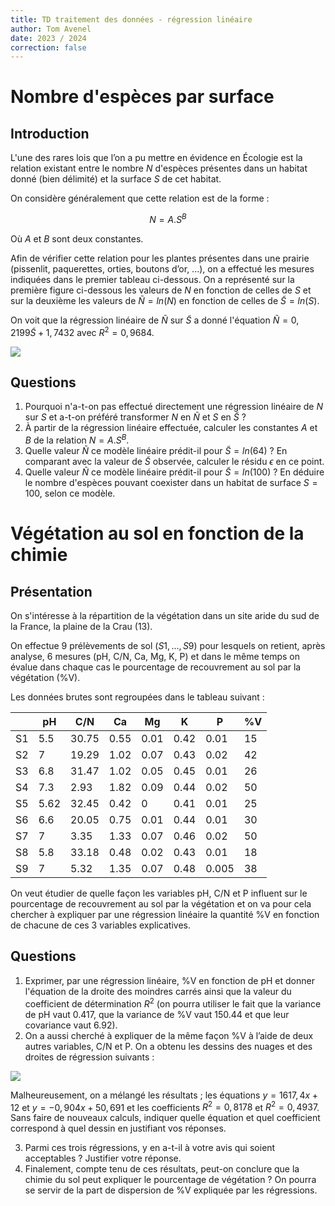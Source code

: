 ```yaml
---
title: TD traitement des données - régression linéaire
author: Tom Avenel
date: 2023 / 2024
correction: false
---
```


# Nombre d'espèces par surface

## Introduction

L'une des rares lois que l’on a pu mettre en évidence en Écologie est la relation existant entre le nombre $N$ d'espèces présentes dans un habitat donné (bien délimité) et la surface $S$ de cet habitat.

On considère généralement que cette relation est de la forme :

$$N = A.S^B$$

Où $A$ et $B$ sont deux constantes.

Afin de vérifier cette relation pour les plantes présentes dans une prairie (pissenlit, paquerettes, orties, boutons d’or, ...), on a effectué les mesures indiquées dans le premier tableau ci-dessous. On a représenté sur la première figure ci-dessous les valeurs de $N$ en fonction de celles de $S$ et sur la deuxième les valeurs de $\tilde{N} = ln(N)$ en fonction de celles de $\tilde{S} = ln(S)$.

On voit que la régression linéaire de $\tilde{N}$ sur $\tilde{S}$ a donné l'équation $\tilde{N} = 0,2199 \tilde{S} + 1,7432$ avec $R^2 = 0,9684$.

![](img/reg-ecologie.png)

## Questions

1. Pourquoi n'a-t-on pas effectué directement une régression linéaire de $N$ sur $S$ et a-t-on préféré transformer $N$ en $\tilde{N}$ et $S$ en $\tilde{S}$ ?
2. À partir de la régression linéaire effectuée, calculer les constantes $A$ et $B$ de la relation $N=A.S^B$.
3. Quelle valeur $\tilde{N}$ ce modèle linéaire prédit-il pour $\tilde{S} = ln(64)$ ? En comparant avec la valeur de $\tilde{S}$ observée, calculer le résidu $\epsilon$ en ce point.
4. Quelle valeur $\tilde{N}$ ce modèle linéaire prédit-il pour $\tilde{S} = ln(100)$ ? En déduire le nombre d'espèces pouvant coexister dans un habitat de surface $S = 100$, selon ce modèle.

# Végétation au sol en fonction de la chimie

## Présentation

On s'intéresse à la répartition de la végétation dans un site aride du
sud de la France, la plaine de la Crau (13).

On effectue 9 prélèvements de sol $(S1, ..., S9)$ pour lesquels on retient, après analyse, 6 mesures (pH, C/N, Ca, Mg, K, P) et dans le même temps on évalue dans chaque cas le pourcentage de recouvrement au sol par la végétation (%V).

Les données brutes sont regroupées dans le tableau suivant :

|    |  pH  |  C/N  |  Ca  |  Mg  |  K   |  P   | %V |
|----|------|-------|------|------|------|------|----|
| S1 | 5.5  | 30.75 | 0.55 | 0.01 | 0.42 | 0.01 | 15 | 
| S2 |  7   | 19.29 | 1.02 | 0.07 | 0.43 | 0.02 | 42 |
| S3 | 6.8  | 31.47 | 1.02 | 0.05 | 0.45 | 0.01 | 26 |
| S4 | 7.3  | 2.93  | 1.82 | 0.09 | 0.44 | 0.02 | 50 |
| S5 | 5.62 | 32.45 | 0.42 | 0    | 0.41 | 0.01 | 25 |
| S6 | 6.6  | 20.05 | 0.75 | 0.01 | 0.44 | 0.01 | 30 |
| S7 |  7   | 3.35  | 1.33 | 0.07 | 0.46 | 0.02 | 50 |
| S8 | 5.8  | 33.18 | 0.48 | 0.02 | 0.43 | 0.01 | 18 |
| S9 |  7   | 5.32  | 1.35 | 0.07 | 0.48 | 0.005| 38 |

On veut étudier de quelle façon les variables pH, C/N et P influent sur le pourcentage de recouvrement au sol par la végétation et on va pour cela chercher à expliquer par une régression linéaire la quantité
%V en fonction de chacune de ces 3 variables explicatives.

## Questions

1. Exprimer, par une régression linéaire, %V en fonction de pH et donner l'équation de la droite des moindres carrés ainsi que la valeur du coefficient de détermination $R^2$ (on pourra utiliser le fait que la variance de pH vaut 0.417, que la variance de %V vaut 150.44 et que leur covariance vaut 6.92).
2. On a aussi cherché à expliquer de la même façon %V à l’aide de deux autres variables, C/N et P. On a obtenu les dessins des nuages et des droites de régression suivants :

  ![](img/reg-c-n-p.png)

  Malheureusement, on a mélangé les résultats ; les équations $y = 1617,4x + 12$ et $y = -0,904x + 50,691$ et les coefficients $R^2 = 0,8178$ et $R^2 = 0,4937$. Sans faire de nouveaux calculs, indiquer quelle équation et quel coefficient correspond à quel dessin en justifiant vos réponses.

3. Parmi ces trois régressions, y en a-t-il à votre avis qui soient acceptables ? Justifier votre réponse.
4. Finalement, compte tenu de ces résultats, peut-on conclure que la chimie du sol peut expliquer le pourcentage de végétation ? On pourra se servir de la part de dispersion de %V expliquée par les régressions.

